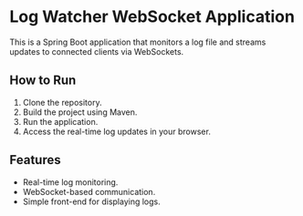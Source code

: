 # Log Watcher WebSocket Application

This is a Spring Boot application that monitors a log file and streams updates to connected clients via WebSockets.

## How to Run
1. Clone the repository.
2. Build the project using Maven.
3. Run the application.
4. Access the real-time log updates in your browser.

## Features
- Real-time log monitoring.
- WebSocket-based communication.
- Simple front-end for displaying logs.
